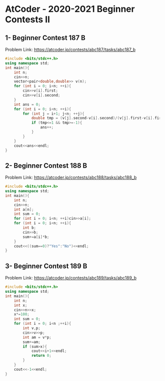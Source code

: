 # AtCoder - 2020-2021 Beginner Contests II
## 1- Beginner Contest 187 B
Problem Link:
https://atcoder.jp/contests/abc187/tasks/abc187_b
```cpp
#include <bits/stdc++.h>
using namespace std;
int main(){
    int n;
    cin>>n;
    vector<pair<double,double>> v(n);
    for (int i = 0; i<n; ++i){
        cin>>v[i].first;
        cin>>v[i].second;
    }
    int ans = 0;
    for (int i = 0; i<n; ++i){
        for (int j = i+1; j<n; ++j){
            double tmp = (v[j].second-v[i].second)/(v[j].first-v[i].first);
            if (tmp<=1 && tmp>=-1){
                ans++;
            }
        }
    }
    cout<<ans<<endl;
}
```
## 2- Beginner Contest 188 B
Problem Link:
https://atcoder.jp/contests/abc188/tasks/abc188_b
```cpp
#include <bits/stdc++.h>
using namespace std;
int main(){
    int n;
    cin>>n;
    int a[n];
    int sum = 0;
    for (int i = 0; i<n; ++i)cin>>a[i];
    for (int i = 0; i<n; ++i){
        int b;
        cin>>b;
        sum+=a[i]*b;
    }
    cout<<((sum==0)?"Yes":"No")<<endl;
}
```
## 3- Beginner Contest 189 B
Problem Link:
https://atcoder.jp/contests/abc189/tasks/abc189_b
```cpp
#include <bits/stdc++.h>
using namespace std;
int main(){
    int n;
    int x;
    cin>>n>>x;
    x*=100;
    int sum = 0;
    for (int i = 0; i<n ;++i){
        int v,p;
        cin>>v>>p;
        int am = v*p;
        sum+=am;
        if (sum>x){
            cout<<i+1<<endl;
            return 0;
        }
    }
    cout<<-1<<endl;
}
```
